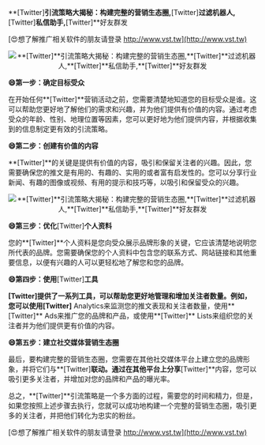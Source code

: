 **[Twitter]**引流策略大揭秘：构建完整的营销生态圈,**[Twitter]**过滤机器人,**[Twitter]**私信助手,**[Twitter]**好友群发

[😍想了解推广相关软件的朋友请登录 http://www.vst.tw](http://www.vst.tw)

 <center><img src="https://vst.tw/MP4/tuiguang/png/8.png" alt="**[Twitter]**引流策略大揭秘：构建完整的营销生态圈,**[Twitter]**过滤机器人,**[Twitter]**私信助手,**[Twitter]**好友群发"></center>

**😄第一步：确定目标受众**

在开始任何**[Twitter]**营销活动之前，您需要清楚地知道您的目标受众是谁。这可以帮助您更好地了解他们的需求和兴趣，并为他们提供有价值的内容。通过考虑受众的年龄、性别、地理位置等因素，您可以更好地为他们提供内容，并根据收集到的信息制定更有效的引流策略。

**😄第二步：创建有价值的内容**

**[Twitter]**的关键是提供有价值的内容，吸引和保留关注者的兴趣。因此，您需要确保您的推文是有用的、有趣的、实用的或者富有启发性的。您可以分享行业新闻、有趣的图像或视频、有用的提示和技巧等，以吸引和保留受众的兴趣。

 <center><img src="https://vst.tw/MP4/tuiguang/png/0.png" alt="**[Twitter]**引流策略大揭秘：构建完整的营销生态圈,**[Twitter]**过滤机器人,**[Twitter]**私信助手,**[Twitter]**好友群发"></center>

**😄第三步：优化**[Twitter]**个人资料**

您的**[Twitter]**个人资料是您向受众展示品牌形象的关键，它应该清楚地说明您所代表的品牌。您需要确保您的个人资料中包含您的联系方式、网站链接和其他重要信息，以便有兴趣的人可以更轻松地了解您和您的品牌。

**😄第四步：使用**[Twitter]**工具**

**[Twitter]**提供了一系列工具，可以帮助您更好地管理和增加关注者数量。例如，您可以使用**[Twitter]** Analytics来监测您的推文表现和关注者数量，使用**[Twitter]** Ads来推广您的品牌和产品，或使用**[Twitter]** Lists来组织您的关注者并为他们提供更有价值的内容。

**😄第五步：建立社交媒体营销生态圈**

最后，要构建完整的营销生态圈，您需要在其他社交媒体平台上建立您的品牌形象，并将它们与**[Twitter]**联动。通过在其他平台上分享**[Twitter]**内容，您可以吸引更多关注者，并增加对您的品牌和产品的曝光率。

总之，**[Twitter]**引流策略是一个多方面的过程，需要您的时间和精力，但是，如果您按照上述步骤去执行，您就可以成功地构建一个完整的营销生态圈，吸引更多的关注者，并把他们转化为忠实的粉丝。

[😍想了解推广相关软件的朋友请登录 http://www.vst.tw](http://www.vst.tw)



